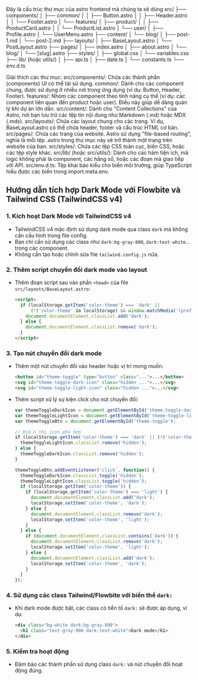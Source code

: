 Đây là cấu trúc thư mục của astro frontend mà chúng ta sẽ dùng
src/
├── components/
│   ├── common/
│   │   ├── Button.astro
│   │   ├── Header.astro
│   │   └── Footer.astro
│   └── features/
│       ├── product/
│       │   ├── ProductCard.astro
│       │   └── ProductList.astro
│       └── user/
│           ├── Profile.astro
│           └── UserMenu.astro
├── content/
│   └── blog/
│       ├── post-1.md
│       └── post-2.md
├── layouts/
│   ├── BaseLayout.astro
│   └── PostLayout.astro
├── pages/
│   ├── index.astro
│   ├── about.astro
│   └── blog/
│       └── [slug].astro
├── styles/
│   ├── global.css
│   └── variables.css
├── lib/ (hoặc utils/)
│   ├── api.ts
│   ├── date.ts
│   └── constants.ts
└── env.d.ts


Giải thích các thư mục:
src/components/: Chứa các thành phần (components) UI có thể tái sử dụng.
common/: Dành cho các component chung, được sử dụng ở nhiều nơi trong ứng dụng (ví dụ: Button, Header, Footer).
features/: Nhóm các component theo tính năng cụ thể (ví dụ: các component liên quan đến product hoặc user). Điều này giúp dễ dàng quản lý khi dự án lớn dần.
src/content/: Dành cho "Content Collections" của Astro, nơi bạn lưu trữ các tệp tin nội dung như Markdown (.md) hoặc MDX (.mdx).
src/layouts/: Chứa các layout chung cho các trang. Ví dụ, BaseLayout.astro có thể chứa header, footer và cấu trúc HTML cơ bản.
src/pages/: Chứa các trang của website. Astro sử dụng "file-based routing", nghĩa là mỗi tệp .astro trong thư mục này sẽ trở thành một trang trên website của bạn.
src/styles/: Chứa các tệp CSS toàn cục, biến CSS, hoặc các tệp style khác.
src/lib/ (hoặc src/utils/): Dành cho các hàm tiện ích, mã logic không phải là component, các hằng số, hoặc các đoạn mã giao tiếp với API.
src/env.d.ts: Tệp khai báo kiểu cho biến môi trường, giúp TypeScript hiểu được các biến trong import.meta.env.

## Hướng dẫn tích hợp Dark Mode với Flowbite và Tailwind CSS (TailwindCSS v4)

### 1. Kích hoạt Dark Mode với TailwindCSS v4
- TailwindCSS v4 mặc định sử dụng dark mode qua class `dark` mà không cần cấu hình trong file config.
- Bạn chỉ cần sử dụng các class như `dark:bg-gray-800`, `dark:text-white`... trong các component.
- Không cần tạo hoặc chỉnh sửa file `tailwind.config.js` nữa.

### 2. Thêm script chuyển đổi dark mode vào layout
- Thêm đoạn script sau vào phần `<head>` của file `src/layouts/BaseLayout.astro`:
  ```html
  <script>
    if (localStorage.getItem('color-theme') === 'dark' ||
        (!('color-theme' in localStorage) && window.matchMedia('(prefers-color-scheme: dark)').matches)) {
      document.documentElement.classList.add('dark');
    } else {
      document.documentElement.classList.remove('dark');
    }
  </script>
  ```

### 3. Tạo nút chuyển đổi dark mode
- Thêm một nút chuyển đổi vào header hoặc vị trí mong muốn:
  ```html
  <button id="theme-toggle" type="button" class="...">...</button>
  <svg id="theme-toggle-dark-icon" class="hidden ...">...</svg>
  <svg id="theme-toggle-light-icon" class="hidden ...">...</svg>
  ```
- Thêm script xử lý sự kiện click cho nút chuyển đổi:
  ```js
  var themeToggleDarkIcon = document.getElementById('theme-toggle-dark-icon');
  var themeToggleLightIcon = document.getElementById('theme-toggle-light-icon');
  var themeToggleBtn = document.getElementById('theme-toggle');

  // Hiển thị icon phù hợp
  if (localStorage.getItem('color-theme') === 'dark' || (!('color-theme' in localStorage) && window.matchMedia('(prefers-color-scheme: dark)').matches)) {
    themeToggleLightIcon.classList.remove('hidden');
  } else {
    themeToggleDarkIcon.classList.remove('hidden');
  }

  themeToggleBtn.addEventListener('click', function() {
    themeToggleDarkIcon.classList.toggle('hidden');
    themeToggleLightIcon.classList.toggle('hidden');
    if (localStorage.getItem('color-theme')) {
      if (localStorage.getItem('color-theme') === 'light') {
        document.documentElement.classList.add('dark');
        localStorage.setItem('color-theme', 'dark');
      } else {
        document.documentElement.classList.remove('dark');
        localStorage.setItem('color-theme', 'light');
      }
    } else {
      if (document.documentElement.classList.contains('dark')) {
        document.documentElement.classList.remove('dark');
        localStorage.setItem('color-theme', 'light');
      } else {
        document.documentElement.classList.add('dark');
        localStorage.setItem('color-theme', 'dark');
      }
    }
  });
  ```

### 4. Sử dụng các class Tailwind/Flowbite với biến thể `dark:`
- Khi dark mode được bật, các class có tiền tố `dark:` sẽ được áp dụng, ví dụ:
  ```html
  <div class="bg-white dark:bg-gray-800">
    <h1 class="text-gray-900 dark:text-white">Dark mode</h1>
  </div>
  ```

### 5. Kiểm tra hoạt động
- Đảm bảo các thành phần sử dụng class `dark:` và nút chuyển đổi hoạt động đúng.


